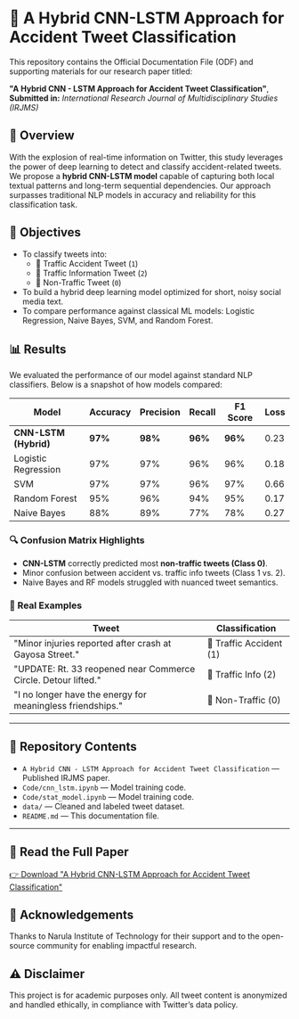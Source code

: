 # 🚦 A Hybrid CNN-LSTM Approach for Accident Tweet Classification

This repository contains the Official Documentation File (ODF) and supporting materials for our research paper titled:

**"A Hybrid CNN - LSTM Approach for Accident Tweet Classification"**,  
**Submitted in:** *International Research Journal of Multidisciplinary Studies (IRJMS)*

## 📄 Overview

With the explosion of real-time information on Twitter, this study leverages the power of deep learning to detect and classify accident-related tweets. We propose a **hybrid CNN-LSTM model** capable of capturing both local textual patterns and long-term sequential dependencies. Our approach surpasses traditional NLP models in accuracy and reliability for this classification task.


## 🎯 Objectives

- To classify tweets into:
  - 🚨 Traffic Accident Tweet (`1`)
  - 🚗 Traffic Information Tweet (`2`)
  - 🚫 Non-Traffic Tweet (`0`)
- To build a hybrid deep learning model optimized for short, noisy social media text.
- To compare performance against classical ML models: Logistic Regression, Naive Bayes, SVM, and Random Forest.


## 📊 Results

We evaluated the performance of our model against standard NLP classifiers. Below is a snapshot of how models compared:

| Model              | Accuracy | Precision | Recall | F1 Score | Loss  |
|-------------------|----------|-----------|--------|----------|-------|
| **CNN-LSTM (Hybrid)** | **97%**   | **98%**     | **96%**  | **96%**    | 0.23  |
| Logistic Regression | 97%      | 97%        | 96%     | 96%       | 0.18  |
| SVM               | 97%      | 97%        | 96%     | 97%       | 0.66  |
| Random Forest     | 95%      | 96%        | 94%     | 95%       | 0.17  |
| Naive Bayes       | 88%      | 89%        | 77%     | 78%       | 0.27  |

### 🔍 Confusion Matrix Highlights

- **CNN-LSTM** correctly predicted most **non-traffic tweets (Class 0)**.
- Minor confusion between accident vs. traffic info tweets (Class 1 vs. 2).
- Naive Bayes and RF models struggled with nuanced tweet semantics.

### 🔎 Real Examples

| Tweet                                                                 | Classification         |
|-----------------------------------------------------------------------|-------------------------|
| "Minor injuries reported after crash at Gayosa Street."              | 🚨 Traffic Accident (1) |
| "UPDATE: Rt. 33 reopened near Commerce Circle. Detour lifted."       | 🚗 Traffic Info (2)     |
| "I no longer have the energy for meaningless friendships."           | 🚫 Non-Traffic (0)      |

---

## 📂 Repository Contents

- `A Hybrid CNN - LSTM Approach for Accident Tweet Classification` — Published IRJMS paper.
- `Code/cnn_lstm.ipynb` — Model training code.
- `Code/stat_model.ipynb` — Model training code.
- `data/` — Cleaned and labeled tweet dataset.
- `README.md` — This documentation file.

---

## 📄 Read the Full Paper

[👉 Download "A Hybrid CNN-LSTM Approach for Accident Tweet Classification"](./A%20Hybrid%20CNN%20-%20LSTM%20Approach%20for%20Accident%20Tweet%20Classification.pdf)



## 🤝 Acknowledgements

Thanks to Narula Institute of Technology for their support and to the open-source community for enabling impactful research.

## ⚠️ Disclaimer

This project is for academic purposes only. All tweet content is anonymized and handled ethically, in compliance with Twitter’s data policy.
